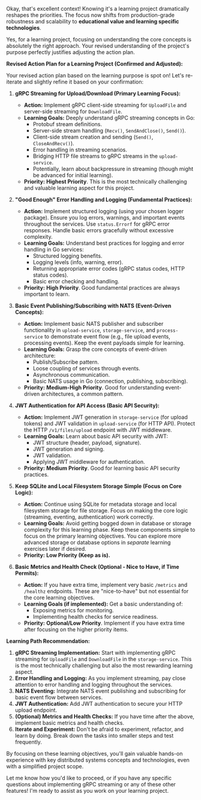 Okay, that's excellent context! Knowing it's a learning project dramatically reshapes the priorities.  The focus now shifts from production-grade robustness and scalability to **educational value and learning specific technologies**.

Yes, for a learning project, focusing on understanding the core concepts is absolutely the right approach.  Your revised understanding of the project's purpose perfectly justifies adjusting the action plan.

**Revised Action Plan for a Learning Project (Confirmed and Adjusted):**

Your revised action plan based on the learning purpose is spot on! Let's re-iterate and slightly refine it based on your confirmation:

1.  **gRPC Streaming for Upload/Download (Primary Learning Focus):**
    *   **Action:** Implement gRPC client-side streaming for `UploadFile` and server-side streaming for `DownloadFile`.
    *   **Learning Goals:**  Deeply understand gRPC streaming concepts in Go:
        *   Protobuf stream definitions.
        *   Server-side stream handling (`Recv()`, `SendAndClose()`, `Send()`).
        *   Client-side stream creation and sending (`Send()`, `CloseAndRecv()`).
        *   Error handling in streaming scenarios.
        *   Bridging HTTP file streams to gRPC streams in the `upload-service`.
        *   Potentially, learn about backpressure in streaming (though might be advanced for initial learning).
    *   **Priority:** **Highest Priority**. This is the most technically challenging and valuable learning aspect for this project.

2.  **"Good Enough" Error Handling and Logging (Fundamental Practices):**
    *   **Action:** Implement structured logging (using your chosen logger package).  Ensure you log errors, warnings, and important events throughout the services. Use `status.Errorf` for gRPC error responses.  Handle basic errors gracefully without excessive complexity.
    *   **Learning Goals:** Understand best practices for logging and error handling in Go services:
        *   Structured logging benefits.
        *   Logging levels (info, warning, error).
        *   Returning appropriate error codes (gRPC status codes, HTTP status codes).
        *   Basic error checking and handling.
    *   **Priority:** **High Priority**. Good fundamental practices are always important to learn.

3.  **Basic Event Publishing/Subscribing with NATS (Event-Driven Concepts):**
    *   **Action:** Implement basic NATS publisher and subscriber functionality in `upload-service`, `storage-service`, and `process-service` to demonstrate event flow (e.g., file upload events, processing events). Keep the event payloads simple for learning.
    *   **Learning Goals:** Grasp the core concepts of event-driven architecture:
        *   Publish/Subscribe pattern.
        *   Loose coupling of services through events.
        *   Asynchronous communication.
        *   Basic NATS usage in Go (connection, publishing, subscribing).
    *   **Priority:** **Medium-High Priority**. Good for understanding event-driven architectures, a common pattern.

4.  **JWT Authentication for API Access (Basic API Security):**
    *   **Action:** Implement JWT generation in `storage-service` (for upload tokens) and JWT validation in `upload-service` (for HTTP API). Protect the HTTP `/v1/files/upload` endpoint with JWT middleware.
    *   **Learning Goals:** Learn about basic API security with JWT:
        *   JWT structure (header, payload, signature).
        *   JWT generation and signing.
        *   JWT validation.
        *   Applying JWT middleware for authentication.
    *   **Priority:** **Medium Priority**.  Good for learning basic API security practices.

5.  **Keep SQLite and Local Filesystem Storage Simple (Focus on Core Logic):**
    *   **Action:** Continue using SQLite for metadata storage and local filesystem storage for file storage.  Focus on making the core logic (streaming, eventing, authentication) work correctly.
    *   **Learning Goals:**  Avoid getting bogged down in database or storage complexity for this learning phase. Keep these components simple to focus on the primary learning objectives.  You can explore more advanced storage or database options in *separate* learning exercises later if desired.
    *   **Priority:** **Low Priority (Keep as is).**

6.  **Basic Metrics and Health Check (Optional - Nice to Have, if Time Permits):**
    *   **Action:** If you have extra time, implement very basic `/metrics` and `/healthz` endpoints.  These are "nice-to-have" but not essential for the core learning objectives.
    *   **Learning Goals (if implemented):** Get a basic understanding of:
        *   Exposing metrics for monitoring.
        *   Implementing health checks for service readiness.
    *   **Priority:** **Optional/Low Priority**.  Implement if you have extra time after focusing on the higher priority items.

**Learning Path Recommendation:**

1.  **gRPC Streaming Implementation:** Start with implementing gRPC streaming for `UploadFile` and `DownloadFile` in the `storage-service`.  This is the most technically challenging but also the most rewarding learning aspect.
2.  **Error Handling and Logging:**  As you implement streaming, pay close attention to error handling and logging throughout the services.
3.  **NATS Eventing:** Integrate NATS event publishing and subscribing for basic event flow between services.
4.  **JWT Authentication:** Add JWT authentication to secure your HTTP upload endpoint.
5.  **(Optional) Metrics and Health Checks:** If you have time after the above, implement basic metrics and health checks.
6.  **Iterate and Experiment:** Don't be afraid to experiment, refactor, and learn by doing. Break down the tasks into smaller steps and test frequently.

By focusing on these learning objectives, you'll gain valuable hands-on experience with key distributed systems concepts and technologies, even with a simplified project scope.

Let me know how you'd like to proceed, or if you have any specific questions about implementing gRPC streaming or any of these other features! I'm ready to assist as you work on your learning project.